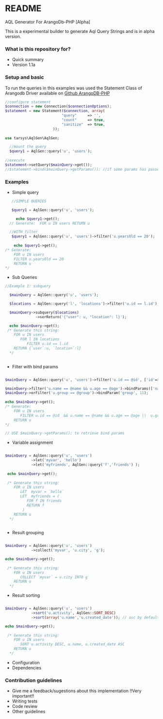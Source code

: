# README #

AQL Generator For ArangoDb-PHP   [Alpha]

This is a experimental builder to generate Aql Query Strings and is in alpha version.

### What is this repository for? ###

* Quick summary
* Version 1.1a

### Setup and basic 

 To run the queries in this examples was used the Statement Class of Arangodb Driver available on [Github ArangoDB-PHP](https://github.com/triAGENS/ArangoDB-PHP)

```php
//configure statement
$connection = new Connection($connectionOptions);
$statement = new Statement($connection, array(
                          "query"     => '',
                          "count"     => true,
                          "sanitize"  => true,
                      ));
                      
use tarsys\AqlGen\AqlGen;

  //mount the query
  $query1 = AqlGen::query('u', 'users'); 
    
//execute 
$statement->setQuery($mainQuery->get());
//$statement->bind($mainQuery->getParams()); //if some params has passed
```


### Examples ###
* Simple query
```php
   //SIMPLE QUERIES

   $query1 = AqlGen::query('u', 'users'); 

     echo $query1->get();
  // Generate:  FOR u IN users RETURN u

  //WITH filter
   $query1 = AqlGen::query('u', 'users')->filter('u.yearsOld == 20');
  
    echo $query1->get();
/* Generate: 
    FOR u IN users 
    FILTER u.yearsOld == 20
    RETURN u
*/

```

* Sub Queries

```php
//Example 1: subquery

  $mainQuery = AqlGen::query('u', 'users'); 

  $locations = AqlGen::query('l', 'locations')->filter('u.id == l.id');

  $mainQuery->subquery($locations)
              ->serReturn('{"user": u, "location": l}');

  echo $mainQuery->get();
 /* Generate this string: 
    FOR u IN users 
       FOR l IN locations 
          FILTER u.id == l.id
    RETURN {`user`:u, `location`:l}
  */
  
```

* Filter with bind params

```php

$mainQuery = AqlGen::query('u', 'users')->filter('u.id == @id', ['id'=> 19]); 

$mainQuery->filter('u.name == @name && u.age == @age')->bindParams(['name'=> 'jhon', 'age' => 20]);
$mainQuery->orFilter('u.group == @group')->bindParam('group', 11);
  
echo $mainQuery->get();
/* Generate: 
    FOR u IN users 
       FILTER u.id == @id  && u.name == @name && u.age == @age ||  u.group == @group
    RETURN u
*/

// USE $mainQuery->getParams(); to retrieve bind params

```

* Variable assignment

```php

$mainQuery = AqlGen::query('u', 'users')
            ->let('myvar', 'hello')
            ->let('myfriends', AqlGen::query('f','friends') );
 
 echo $mainQuery->get();
 
 /* Generate this string: 
    FOR u IN users 
       LET  myvar = `hello`
       LET  myfriends = ( 
          FOR f IN friends 
          RETURN f
        )
    RETURN u
  */ 
  
```

* Result grouping

```php

$mainQuery = AqlGen::query('u', 'users')
            ->collect('myvar', 'u.city', 'g');

echo $mainQuery->get();
 
 /* Generate this string: 
    FOR u IN users 
       COLLECT `myvar` = u.city INTO g
    RETURN u
  */

```

* Result sorting

```php

$mainQuery = AqlGen::query('u', 'users')
            ->sort('u.activity', AqlGen::SORT_DESC)
            ->sort(array('u.name','u.created_date')); // asc by default

echo $mainQuery->get();
 
 /* Generate this string: 
    FOR u IN users 
       SORT u.activity DESC, u.name, u.created_date ASC
    RETURN u
  */
```



* Configuration
* Dependencies


### Contribution guidelines ###

* Give me a feedback/sugestions about this implementation !!Very important!!
* Writing tests
* Code review
* Other guidelines
